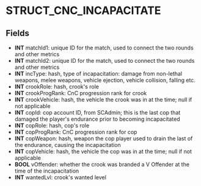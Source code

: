 # STRUCT_CNC_INCAPACITATE

## Fields
* **INT** matchId1: unique ID for the match, used to connect the two rounds and other metrics
* **INT** matchId2: unique ID for the match, used to connect the two rounds and other metrics
* **INT** incType: hash, type of incapacitation: damage from non-lethal weapons, melee weapons, vehicle ejection, vehicle collision, falling etc.
* **INT** crookRole: hash, crook's role
* **INT** crookProgRank: CnC progression rank for crook
* **INT** crookVehicle: hash, the vehicle the crook was in at the time; null if not applicable
* **INT** copId: cop account ID, from SCAdmin; this is the last cop that damaged the player's endurance prior to becoming incapacitated
* **INT** copRole: hash, cop's role
* **INT** copProgRank: CnC progression rank for cop
* **INT** copWeapon: hash, weapon the cop player used to drain the last of the endurance, causing the incapacitation
* **INT** copVehicle: hash, the vehicle the cop was in at the time; null if not applicable
* **BOOL** vOffender: whether the crook was branded a V Offender at the time of the incapacitation
* **INT** wantedLvl: crook's wanted level
